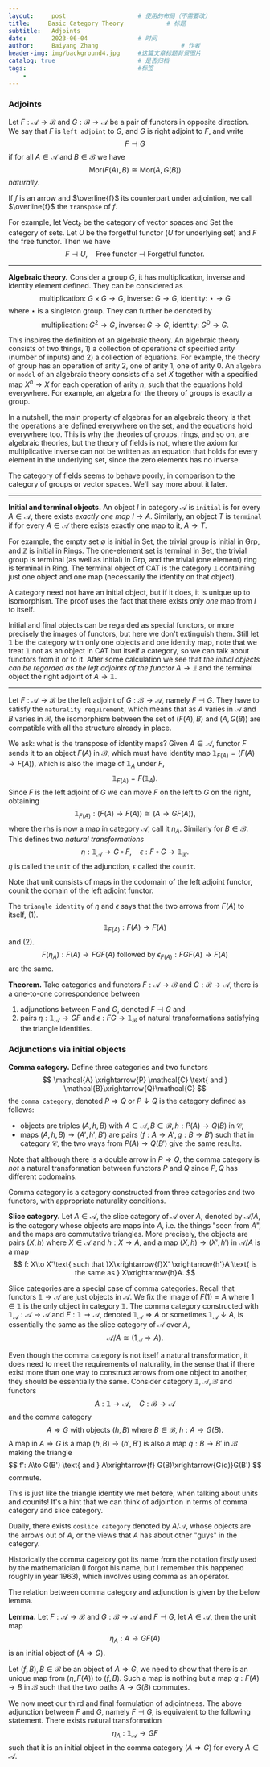 ```yaml
---
layout:     post   				    # 使用的布局（不需要改）
title:     Basic Category Theory 			# 标题 
subtitle:   Adjoints
date:       2023-06-04 				# 时间
author:     Baiyang Zhang 						# 作者
header-img: img/background4.jpg 	#这篇文章标题背景图片
catalog: true 						# 是否归档
tags:								#标签
    - 
---
```


### Adjoints

Let $F: \mathcal{A}\to \mathcal{B}$ and $G: \mathcal{B}\to \mathcal{A}$ be a pair of functors in opposite direction. We say that $F$ is `left adjoint` to $G$, and $G$ is right adjoint to $F$, and write 
$$
F \dashv G
$$
if for all $A \in  \mathcal{A}$ and $B \in\mathcal{B}$ we have 
$$
\text{Mor}(F(A),B) \cong \text{Mor}(A,G(B))
$$
*naturally*.

If $f$ is an arrow and $\overline{f}$ its counterpart under adjointion, we call $\overline{f}$ the `transpose` of $f$.

For example, let $\text{Vect}_ {k}$ be the category of vector spaces and $\text{Set}$ the category of sets. Let $U$ be the forgetful functor ($U$ for underlying set) and $F$ the free functor. Then we have 
$$
F\dashv U,\quad  \text{Free functor} \dashv \text{Forgetful functor}.
$$

- - -

**Algebraic theory.** Consider a group $G$, it has multiplication, inverse and identity element defined. They can be considered as 
$$
\text{multiplication: } G\times G\to G,\;\text{inverse: } G\to G,\; \text{identity: } \star\to G
$$
where $\star$ is a singleton group. They can further be denoted by 
$$
\text{multiplication: } G^{2}\to G,\;\text{inverse: } G\to G,\; \text{identity: } G^{0}\to G.
$$

This inspires the definition of an algebraic theory. An algebraic theory consists of two things, 1) a collection of operations of specified arity (number of inputs) and 2) a collection of equations. For example, the theory of group has an operation of arity $2$, one of arity $1$, one of arity $0$. An `algebra` or `model` of an algebraic theory consists of a set $X$ together with a specified map $X^{n}\to X$ for each operation of arity $n$, such that the equations hold everywhere. For example, an algebra for the theory of groups is exactly a group.

In a nutshell, the main property of algebras for an algebraic theory is that the operations are defined everywhere on the set, and the equations hold everywhere too. This is why the theories of groups, rings, and so on, are algebraic theories, but the theory of fields is not, where the axiom for multiplicative inverse can not be written as an equation that holds for every element in the underlying set, since the zero elements has no inverse.

The category of fields seems to behave poorly, in comparison to the category of groups or vector spaces. We'll say more about it later. 

- - -

**Initial and terminal objects.** An object $I$ in category $\mathcal{A}$ is `initial` is for every $A\in\mathcal{A}$, there exists *exactly one map* $I\to A$. Similarly, an object $T$ is `terminal` if for every $A\in\mathcal{A}$ there exists exactly one map to it, $A\to T$.

For example, the empty set $\emptyset$ is initial in $\text{Set}$, the trivial group is initial in $\text{Grp}$, and $\mathbb{Z}$ is initial in $\text{Rings}$. The one-element set is terminal in $\text{Set}$, the trivial group is terminal (as well as initial) in $\text{Grp}$, and the trivial (one element) ring is terminal in $\text{Ring}$. The terminal object of $\text{CAT}$ is the category $\mathbb{1}$ containing just one object and one map (necessarily the identity on that object).

A category need not have an initial object, but if it does, it is unique up to isomorphism. The proof uses the fact that there exists *only one* map from $I$ to itself.

Initial and final objects can be regarded as special functors, or more precisely the images of functors, but here we don't extinguish them. Still let $\mathbb{1}$ be the category with only one objects and one identity map, note that we treat $\mathbb{1}$ not as an object in $\text{CAT}$ but itself a category, so we can talk about functors from it or to it. After some calculation we see that *the initial objects can be regarded as the left adjoints of the functor $A\to \mathbb{1}$* and the terminal object the right adjoint of $A\to \mathbb{1}$.

- - -

Let $F: \mathcal{A}\to \mathcal{B}$ be the left adjoint of $G: \mathcal{B}\to \mathcal{A}$, namely $F \dashv G$. They have to satisfy the `naturality requirement`, which means that as $A$ varies in $\mathcal{A}$ and $B$ varies in $\mathcal{B}$, the isomorphism between the set of $(F(A),B)$ and $(A,G(B))$ are compatible with all the structure already in place. 

We ask: what is the transpose of identity maps? Given $A\in\mathcal{A}$, functor $F$ sends it to an object $F(A)$ in $\mathcal{B}$, which must have identity map $\mathbb{1}_ {F(A)} = (F(A)\to F(A))$, which is also the image of $\mathbb{1}_ {A}$ under $F$,
$$
\mathbb{1}_ {F(A)} = F(\mathbb{1}_ {A}).
$$
Since $F$ is the left adjoint of $G$ we can move $F$ on the left to $G$ on the right, obtaining 
$$
\mathbb{1}_ {F(A)}: (F(A)\to F(A))\cong(A\to GF(A)),
$$where the rhs is now a map in category $\mathcal{A}$, call it $\eta_ {A}$.  Similarly for $B\in\mathcal{B}$. This defines two *natural transformations*
$$
\eta: \mathbb{1}_ {\mathcal{A}} \to G\,\circ\,F, \quad  \epsilon: F\,\circ\,G\to \mathbb{1}_ {\mathcal{B}}.
$$
$\eta$ is called the `unit` of the adjunction, $\epsilon$ called the `counit`.

Note that unit consists of maps in the codomain of the left adjoint functor, counit the domain of the left adjoint functor.

The `triangle identity` of $\eta$ and $\epsilon$ says that the two arrows from $F(A)$ to itself,
(1). $$
\mathbb{1}_ {F(A)}: F(A) \to F(A)
$$
and 
(2). 
$$
F(\eta_ {A}): F(A) \to FGF(A) \text{ followed by } \epsilon_ {F(A)}: FGF(A)\to F(A)
$$
are the same. 

**Theorem.** Take categories and functors $F: \mathcal{A}\to \mathcal{B}$ and $G: \mathcal{B}\to \mathcal{A}$, there is a one-to-one correspondence between
1. adjunctions between $F$ and $G$, denoted $F\dashv G$ and 
2. pairs $\eta: \mathbb{1}_ {\mathcal{A}}\to GF$ and $\epsilon: FG\to \mathbb{1}_ {\mathcal{B}}$ of natural transformations satisfying the triangle identities.

### Adjunctions via initial objects

**Comma category.** Define three categories and two functors
$$
\mathcal{A} \xrightarrow{P} \mathcal{C} \text{ and } \mathcal{B}\xrightarrow{Q}\mathcal{C}
$$
the `comma category`, denoted $P\Rightarrow Q$ or $P\downarrow Q$ is the category defined as follows:
- objects are triples $(A,h,B)$ with $A\in\mathcal{A},B\in\mathcal{B},h: P(A)\to Q(B)$ in $\mathcal{C}$,
- maps $(A,h,B)\to(A',h',B')$ are pairs $(f: A\to A',g: B\to B')$ such that in category $\mathcal{C}$, the two ways from $P(A)\to Q(B')$ give the same results.

Note that although there is a double arrow in $P\Rightarrow Q$, the comma category is *not* a natural transformation between functors $P$ and $Q$ since $P,Q$ has different codomains.

Comma category is a category constructed from three categories and two functors, with appropriate naturality conditions.

**Slice category.** Let $A\in\mathcal{A}$, the slice category of $\mathcal{A}$ over $A$, denoted by $\mathcal{A} / A$, is the category whose objects are maps into $A$, i.e. the things "seen from $A$", and the maps are commutative triangles. More precisely, the objects are pairs $(X,h)$ where $X\in\mathcal{A}$ and $h: X\to A$, and a map $(X,h)\to(X',h')$ in $\mathcal{A} / A$ is a map 
$$
f: X\to X'\text{ such that }X\xrightarrow{f}X' \xrightarrow{h'}A \text{ is the same as } X\xrightarrow{h}A.
$$

Slice categories are a special case of comma categories. Recall that functors $\mathbb{1}\to\mathcal{A}$ are just objects in $\mathcal{A}$. We fix the image of $F(1)=A$ where $1\in\mathbb{1}$ is the only object in category $\mathbb{1}$. The comma category constructed with $\mathbb{1}_ {\mathcal{A}}: \mathcal{A}\to\mathcal{A}$ and $F: \mathbb{1}\to\mathcal{A}$, denoted $\mathbb{1}_ {\mathcal{A}}\Rightarrow A$ or sometimes $\mathbb{1}_ {\mathcal{A}}\downarrow A$, is essentially the same as the slice category of $\mathcal{A}$ over $A$, 
$$
\mathcal{A} / A \cong (1_ {\mathcal{A}}\Rightarrow A).
$$

Even though the comma category is not itself a natural transformation, it does need to meet the requirements of naturality, in the sense that if there exist more than one way to construct arrows from one object to another, they should be essentially the same. Consider category $\mathbb{1}, \mathcal{A},\mathcal{B}$ and functors
$$
A: \mathbb{1}\to\mathcal{A},\quad G: \mathcal{B}\to\mathcal{A}
$$
and the comma category
$$
A\Rightarrow G \text{ with objects } (h,B) \text{ where }B\in \mathcal{B},\;h: A\to G(B).
$$
A map in $A\Rightarrow G$ is a map $(h,B)\to(h',B')$ is also a map $q: B\to B'$ in $\mathcal{B}$ making the triangle
$$
f': A\to G(B') \text{ and } A\xrightarrow{f} G(B)\xrightarrow{G(q)}G(B')
$$
commute.

This is just like the triangle identity we met before, when talking about units and counits! It's a hint that we can think of adjointion in terms of comma category and slice category.

Dually, there exists `coslice category` denoted by $A / \mathcal{A}$, whose objects are the arrows out of $A$, or the views that $A$ has about other "guys" in the category.

Historically the comma cagetory got its name from the notation firstly used by the mathematician (I forgot his name, but I remember this happened roughly in year 1963), which involves using comma as an operator. 

The relation between comma category and adjunction is given by the below lemma.

**Lemma.** Let $F: \mathcal{A}\to\mathcal{B}$ and $G: \mathcal{B}\to\mathcal{A}$ and $F\dashv G$, let $A\in\mathcal{A}$, then the unit map 
$$
\eta_ {A}: A \to GF(A) 
$$
is an initial object of $(A\Rightarrow G)$.

Let $(f,B), B\in\mathcal{B}$ be an object of $A\Rightarrow G$, we need to show that there is an unique map from $(\eta, F(A))$ to $(f,B)$. Such a map is nothing but a map $q: F(A)\to B$ in $\mathcal{B}$ such that the two paths $A\to G(B)$ commutes.

We now meet our third and final formulation of adjointness. The above adjunction between $F$ and $G$, namely $F \dashv G$, is equivalent to the following statement. There exists natural transformation 
$$
\eta_ {A}: \mathbb{1}_ {\mathcal{A}}\to GF
$$
such that it is an initial object in the comma category $(A\Rightarrow G)$ for every $A\in\mathcal{A}$. 

